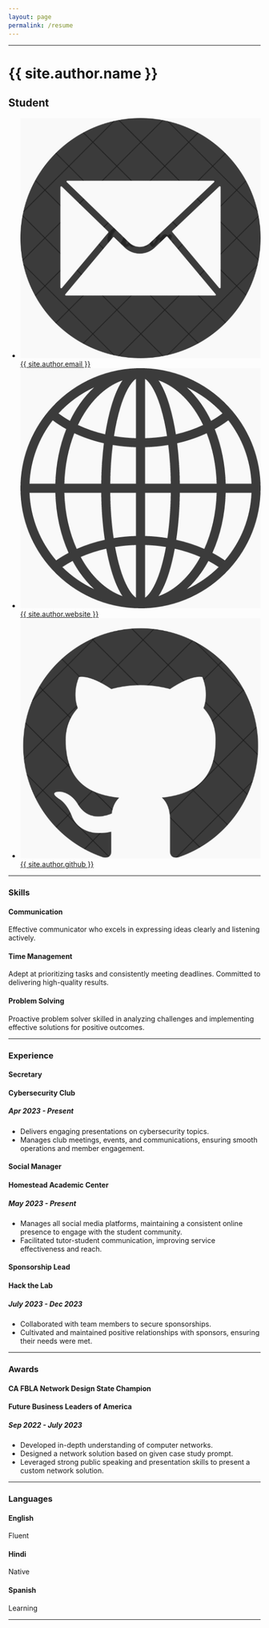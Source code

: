 ```yaml
---
layout: page
permalink: /resume
---
```

<!-- I’m currently updating my resumé, so check back in a while to see it here! -->
<div class="resume-container">
    <link rel="stylesheet" href="/assets/resume-style.css">
    <hr>
    <div class="resume-header-container">
        <div class="resume-header-left">
            <h1>{{ site.author.name }}</h1>
            <h2>Student</h2>
        </div>
        <div class="resume-header-right">
            <ul>
                <li><img src="/assets/email-icon.png"> <a href="{{ site.author.email }}" target="_blank">{{ site.author.email }}</a></li>
                <li><img src="/assets/web-icon.png"> <a href="{{ site.author.website }}" target="_blank">{{ site.author.website }}</a></li>
                <li><img src="/assets/github-icon.png"> <a href="{{ site.author.github }}" target="_blank">{{ site.author.github }}</a></li>
            </ul>
        </div>
    </div>
    <hr>
    <div class="resume-skills-container">
        <div class="resume-skills-left">
            <h3>Skills</h3>
        </div>
        <div class="resume-skills-right">
            <div class="skill1">
                <h4 class="skill-name">Communication</h4>
                <p class="skill-description">Effective communicator who excels in expressing ideas clearly and listening actively.</p>
            </div>
            <div class="skill2">
                <h4 class="skill-name">Time Management</h4>
                <p class="skill-description">Adept at prioritizing tasks and consistently meeting deadlines. Committed to delivering high-quality results.</p>
            </div>
            <div class="skill3">
                <h4 class="skill-name">Problem Solving</h4>
                <p class="skill-description">Proactive problem solver skilled in analyzing challenges and implementing effective solutions for positive outcomes.</p>
            </div>
        </div>
    </div>
    <hr>
    <div class="resume-experience-container">
        <div class="resume-experience-left">
            <h3>Experience</h3>
        </div>
        <div class="resume-experience-right">
            <div class="resume-experience">
                <h4>Secretary</h4>
                <div class="experience-data">
                    <h4>Cybersecurity Club</h4>
                    <h5>Apr 2023 - Present</h5>
                </div>
                <ul>
                    <li>Delivers engaging presentations on cybersecurity topics.</li>
                    <li>Manages club meetings, events, and communications, ensuring smooth operations and member engagement.</li>
                </ul>
            </div>
            <div class="resume-experience">
                <h4>Social Manager</h4>
                <div class="experience-data">
                    <h4>Homestead Academic Center</h4>
                    <h5>May 2023 - Present</h5>
                </div>
                <ul>
                    <li>Manages all social media platforms, maintaining a consistent online presence to engage with the student community.</li>
                    <li>Facilitated tutor-student communication, improving service effectiveness and reach.</li>
                </ul>
            </div>
            <div class="resume-experience">
                <h4>Sponsorship Lead</h4>
                <div class="experience-data">
                    <h4>Hack the Lab</h4>
                    <h5>July 2023 - Dec 2023</h5>
                </div>
                <ul>
                    <li>Collaborated with team members to secure sponsorships.</li>
                    <li>Cultivated and maintained positive relationships with sponsors, ensuring their needs were met.</li>
                </ul>
            </div>
        </div>
    </div>
    <hr>
    <div class="resume-honors-container">
        <div class="resume-honors-left">
            <h3>Awards</h3>
        </div>
        <div class="resume-honors-right">
        <div class="resume-honor">
            <h4>CA FBLA Network Design State Champion</h4>
            <div class="honor-data">
                <h4>Future Business Leaders of America</h4>
                <h5>Sep 2022 - July 2023</h5>
            </div>
            <ul>
                <li>Developed in-depth understanding of computer networks.</li>
                <li>Designed a network solution based on given case study prompt.</li>
                <li>Leveraged strong public speaking and presentation skills to present a custom network solution.</li>
            </ul>
        </div>
        </div>
    </div>
    <hr>
    <div class="resume-languages-container">
        <div class="resume-languages-left">
            <h3>Languages</h3>
        </div>
        <div class="resume-languages-right">
            <div class="resume-language">
                <h4>English</h4>
                <p>Fluent</p>
            </div>
            <div class="resume-language">
                <h4>Hindi</h4>
                <p>Native</p>
            </div>
            <div class="resume-language">
                <h4>Spanish</h4>
                <p>Learning</p>
            </div>
        </div>
    </div>
    <hr>
</div>